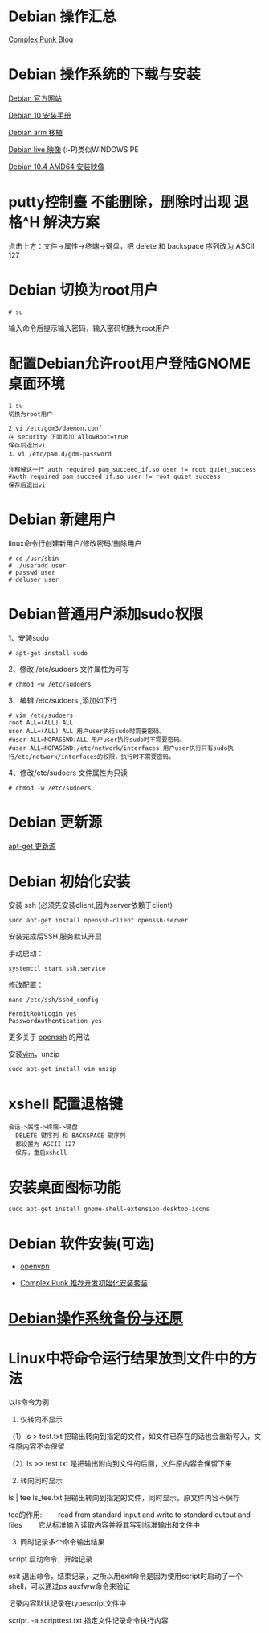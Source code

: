 # Debian 操作汇总

[Complex Punk Blog](http://sikkey.github.io/)

# Debian 操作系统的下载与安装

[Debian 官方网站](https://www.debian.org/)

[Debian 10 安装手册](https://www.debian.org/releases/stable/arm64/install.pdf.zh-cn)

[Debian arm 移植](https://www.debian.org/ports/arm/)

[Debian live 映像](https://www.debian.org/CD/live/)   (:-P)类似WINDOWS PE

[Debian 10.4 AMD64 安装映像](http://http.us.debian.org/debian/dists/buster/main/installer-arm64/current/images/)

# putty控制臺 不能删除，删除时出现 退格^H 解決方案

点击上方：文件→属性→终端→键盘，把 delete 和 backspace 序列改为 ASCII 127

# Debian 切换为root用户
```
# su
```
输入命令后提示输入密码，输入密码切换为root用户

# 配置Debian允许root用户登陆GNOME桌面环境

```
1 su
切换为root用户

2 vi /etc/gdm3/daemon.conf
在 security 下面添加 AllowRoot=true
保存后退出vi
3、vi /etc/pam.d/gdm-password

注释掉这一行 auth required pam_succeed_if.so user != root quiet_success
#auth required pam_succeed_if.so user != root quiet_success
保存后退出vi
```

# Debian 新建用户
linux命令行创建新用户/修改密码/删除用户
```
# cd /usr/sbin
# ./useradd user
# passwd user
# deluser user
```

# Debian普通用户添加sudo权限

1、安装sudo
```
# apt-get install sudo
```
2、修改 /etc/sudoers 文件属性为可写
```
# chmod +w /etc/sudoers
```
3、编辑 /etc/sudoers ,添加如下行
```
# vim /etc/sudoers
root ALL=(ALL) ALL
user ALL=(ALL) ALL 用户user执行sudo时需要密码。
#user ALL=NOPASSWD:ALL 用户user执行sudo时不需要密码。
#user ALL=NOPASSWD:/etc/network/interfaces 用户user执行只有sudo执行/etc/network/interfaces的权限，执行时不需要密码。
```
4、修改/etc/sudoers 文件属性为只读
```
# chmod -w /etc/sudoers
```

# Debian 更新源
[apt-get 更新源](./apt.md)

# Debian 初始化安装

安装 ssh (必须先安装client,因为server依赖于client)
```
sudo apt-get install openssh-client openssh-server
```

安装完成后SSH 服务默认开启

手动启动：
```
systemctl start ssh.service
```

修改配置：
```
nano /etc/ssh/sshd_config

PermitRootLogin yes
PasswordAuthentication yes
```

更多关于 [openssh](./openssh.md) 的用法

安装[vim](./vim.md)，unzip

```
sudo apt-get install vim unzip
```

# xshell 配置退格键

```
会话->属性->终端->键盘
  DELETE 键序列 和 BACKSPACE 键序列
  都设置为 ASCII 127
  保存，重启xshell
```

# 安装桌面图标功能
```
sudo apt-get install gnome-shell-extension-desktop-icons
```

# Debian 软件安装(可选)

* [openvpn](./openvpn.md)

* [Complex Punk 推荐开发初始化安装套装](./init_setup.md)

# [Debian操作系统备份与还原](./backup.md)

# Linux中将命令运行结果放到文件中的方法

以ls命令为例

1. 仅转向不显示

（1）ls > test.txt       把输出转向到指定的文件，如文件已存在的话也会重新写入，文件原内容不会保留

（2）ls >> test.txt     是把输出附向到文件的后面，文件原内容会保留下来

2. 转向同时显示

ls | tee ls_tee.txt     把输出转向到指定的文件，同时显示，原文件内容不保存

tee的作用:
　　read from standard input and write to standard output and files
　　它从标准输入读取内容并将其写到标准输出和文件中

3. 同时记录多个命令输出结果

script    启动命令，开始记录

exit      退出命令，结束记录，之所以用exit命令是因为使用script时启动了一个shell，可以通过ps auxfww命令来验证

记录内容默认记录在typescript文件中

script. -a scripttest.txt 指定文件记录命令执行内容
